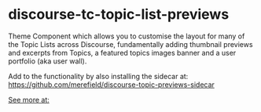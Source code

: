 # discourse-tc-topic-list-previews

Theme Component which allows you to customise the layout for many of the Topic Lists across Discourse, fundamentally adding thumbnail previews and excerpts from Topics, a featured topics images banner and a user portfolio (aka user wall).

Add to the functionality by also installing the sidecar at: https://github.com/merefield/discourse-topic-previews-sidecar

[See more at:](https://meta.discourse.org/t/topic-list-previews-theme-component/209973?u=merefield)
